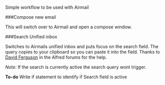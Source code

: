 Simple workflow to be used with Airmail


###Compose new email

This will switch over to Airmail and open a compose window.


###Search Unified inbox

Switches to Airmails unified inbox and puts focus on the search field. The query copies to your clipboard
so you can paste it into the field. Thanks to [David Ferguson](http://www.alfredforum.com/user/10-david-ferguson/) in the Alfred 
forums for the help.

*Note:* If the search is currently active the search query wont trigger.

**To-do**
Write if statement to identify if Search field is active
